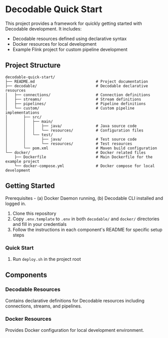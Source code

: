 # Decodable Quick Start

This project provides a framework for quickly getting started with Decodable development. It includes:

- Decodable resources defined using declarative syntax
- Docker resources for local development
- Example Flink project for custom pipeline development

## Project Structure

```
decodable-quick-start/
├── README.md                           # Project documentation
├── decodable/                          # Decodable declarative resources
│   ├── connections/                    # Connection definitions
│   ├── streams/                        # Stream definitions
│   ├── pipelines/                      # Pipeline definitions
│   └── custom/                         # Custom pipeline implementations
│       ├── src/
│       │   ├── main/
│       │   │   ├── java/               # Java source code
│       │   │   └── resources/          # Configuration files
│       │   └── test/
│       │       ├── java/               # Test source code
│       │       └── resources/          # Test resources
│       └── pom.xml                     # Maven build configuration
└── docker/                             # Docker related files
    ├── Dockerfile                      # Main Dockerfile for the example project
    └── docker-compose.yml              # Docker compose for local development
```

## Getting Started

Prerequisites - (a) Docker Daemon running, (b) Decodable CLI installed and logged in.

1. Clone this repository
2. Copy `.env.template` to `.env` in both `decodable/` and `docker/` directories and fill in your credentials
3. Follow the instructions in each component's README for specific setup steps

### Quick Start
1. Run `deploy.sh` in the project root

## Components

### Decodable Resources
Contains declarative definitions for Decodable resources including connections, streams, and pipelines.

### Docker Resources
Provides Docker configuration for local development environment.
